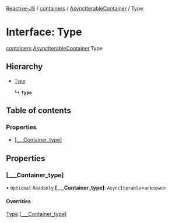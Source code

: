 [Reactive-JS](../README.md) / [containers](../modules/containers.md) / [AsyncIterableContainer](../modules/containers.AsyncIterableContainer.md) / Type

# Interface: Type

[containers](../modules/containers.md).[AsyncIterableContainer](../modules/containers.AsyncIterableContainer.md).Type

## Hierarchy

- [`Type`](containers.Container.Type.md)

  ↳ **`Type`**

## Table of contents

### Properties

- [[\_\_\_Container\_type]](containers.AsyncIterableContainer.Type.md#[___container_type])

## Properties

### [\_\_\_Container\_type]

• `Optional` `Readonly` **[\_\_\_Container\_type]**: `AsyncIterable`<`unknown`\>

#### Overrides

[Type](containers.Container.Type.md).[[___Container_type]](containers.Container.Type.md#[___container_type])
